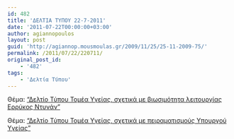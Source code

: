 ```yaml
---
id: 482
title: 'ΔΕΛΤΙΑ ΤΥΠΟΥ 22-7-2011'
date: '2011-07-22T00:00:00+03:00'
author: agiannopoulos
layout: post
guid: 'http://agiannop.mousmoulas.gr/2009/11/25/25-11-2009-75/'
permalink: /2011/07/22/220711/
original_post_id:
    - '482'
tags:
    - 'Δελτία Τύπου'
---
```


Θέμα: [“Δελτίο Τύπου Τομέα Υγείας, σχετικά με βιωσιμότητα λειτουργίας Ερρύκος Ντυνάν”](/wp-content/uploads/2009/11/22072011_dt_errikos_dynan.pdf)

Θέμα: [“Δελτίο Τύπου Τομέα Υγείας, σχετικά με πειραματισμούς Υπουργού Υγείας”](/wp-content/uploads/2009/11/22072011_dt_peiramatismous_ypoyrgoy.pdf)
